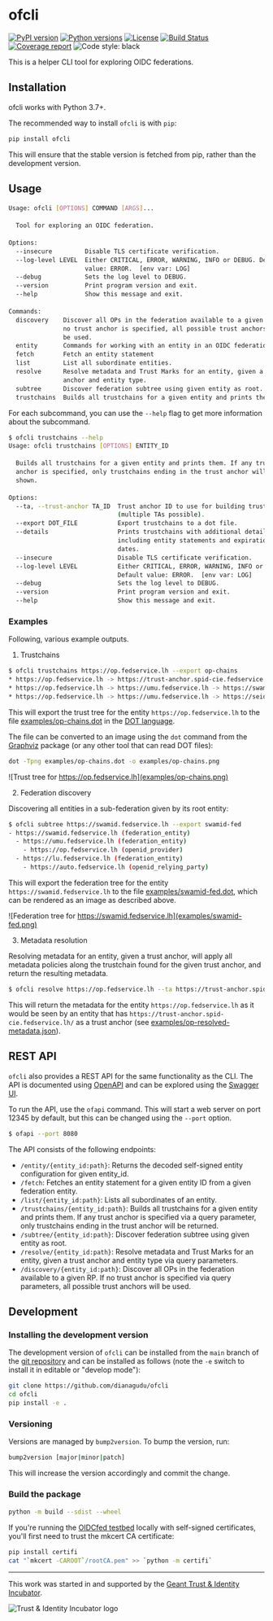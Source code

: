 # ofcli

[![PyPI version](https://badge.fury.io/py/ofcli.svg)](https://badge.fury.io/py/ofcli)
[![Python versions](https://img.shields.io/pypi/pyversions/ofcli.svg)](https://pypi.python.org/pypi/ofcli)
[![License](https://img.shields.io/pypi/l/ofcli.svg)](https://pypi.python.org/pypi/ofcli)
[![Build Status](https://github.com/dianagudu/ofcli/badges/main/pipeline.svg)](https://github.com/dianagudu/ofcli/-/pipelines)
[![Coverage report](https://github.com/dianagudu/ofcli/badges/main/coverage.svg)](https://github.com/dianagudu/ofcli/-/pipelines)
![Code style: black](https://img.shields.io/badge/code%20style-black-000000.svg)

This is a helper CLI tool for exploring OIDC federations.

## Installation

ofcli works with Python 3.7+.

The recommended way to install `ofcli` is with `pip`:

```bash
pip install ofcli
```

This will ensure that the stable version is fetched from pip, rather than the development version.

## Usage

```bash
Usage: ofcli [OPTIONS] COMMAND [ARGS]...

  Tool for exploring an OIDC federation.

Options:
  --insecure         Disable TLS certificate verification.
  --log-level LEVEL  Either CRITICAL, ERROR, WARNING, INFO or DEBUG. Default
                     value: ERROR.  [env var: LOG]
  --debug            Sets the log level to DEBUG.
  --version          Print program version and exit.
  --help             Show this message and exit.

Commands:
  discovery    Discover all OPs in the federation available to a given RP. If
               no trust anchor is specified, all possible trust anchors will
               be used.
  entity       Commands for working with an entity in an OIDC federation.
  fetch        Fetch an entity statement
  list         List all subordinate entities.
  resolve      Resolve metadata and Trust Marks for an entity, given a trust
               anchor and entity type.
  subtree      Discover federation subtree using given entity as root.
  trustchains  Builds all trustchains for a given entity and prints them.
```

For each subcommand, you can use the `--help` flag to get more information about the subcommand.

```bash
$ ofcli trustchains --help
Usage: ofcli trustchains [OPTIONS] ENTITY_ID

  Builds all trustchains for a given entity and prints them. If any trust
  anchor is specified, only trustchains ending in the trust anchor will be
  shown.

Options:
  --ta, --trust-anchor TA_ID  Trust anchor ID to use for building trustchains
                              (multiple TAs possible).
  --export DOT_FILE           Export trustchains to a dot file.
  --details                   Prints trustchains with additional details,
                              including entity statements and expiration
                              dates.
  --insecure                  Disable TLS certificate verification.
  --log-level LEVEL           Either CRITICAL, ERROR, WARNING, INFO or DEBUG.
                              Default value: ERROR.  [env var: LOG]
  --debug                     Sets the log level to DEBUG.
  --version                   Print program version and exit.
  --help                      Show this message and exit.
```

### Examples

Following, various example outputs.

1. Trustchains

```bash
$ ofcli trustchains https://op.fedservice.lh --export op-chains
* https://op.fedservice.lh -> https://trust-anchor.spid-cie.fedservice.lh/
* https://op.fedservice.lh -> https://umu.fedservice.lh -> https://swamid.fedservice.lh
* https://op.fedservice.lh -> https://umu.fedservice.lh -> https://seid.fedservice.lh
```

This will export the trust tree for the entity `https://op.fedservice.lh` to the file [examples/op-chains.dot](examples/op-chains.dot) in the [DOT language](https://en.wikipedia.org/wiki/DOT_(graph_description_language)).

The file can be converted to an image using the `dot` command from the [Graphviz](https://graphviz.org/) package (or any other tool that can read DOT files):

```bash
dot -Tpng examples/op-chains.dot -o examples/op-chains.png
```

![Trust tree for https://op.fedservice.lh](examples/op-chains.png)


2. Federation discovery

Discovering all entities in a sub-federation given by its root entity:

```bash
$ ofcli subtree https://swamid.fedservice.lh --export swamid-fed
- https://swamid.fedservice.lh (federation_entity)
  - https://umu.fedservice.lh (federation_entity)
    - https://op.fedservice.lh (openid_provider)
  - https://lu.fedservice.lh (federation_entity)
    - https://auto.fedservice.lh (openid_relying_party)
```

This will export the federation tree for the entity `https://swamid.fedservice.lh` to the file [examples/swamid-fed.dot](examples/swamid-fed.json), which can be rendered as an image as described above.

![Federation tree for https://swamid.fedservice.lh](examples/swamid-fed.png)

3. Metadata resolution

Resolving metadata for an entity, given a trust anchor, will apply all metadata policies along the trustchain found for the given trust anchor, and return the resulting metadata.

```bash
$ ofcli resolve https://op.fedservice.lh --ta https://trust-anchor.spid-cie.fedservice.lh/ --entity-type openid_provider
```

This will return the metadata for the entity `https://op.fedservice.lh` as it would be seen by an entity that has `https://trust-anchor.spid-cie.fedservice.lh/` as a trust anchor (see [examples/op-resolved-metadata.json](examples/op-resolved-metadata.json)).

## REST API

`ofcli` also provides a REST API for the same functionality as the CLI. The API is documented using [OpenAPI](https://swagger.io/specification/) and can be explored using the [Swagger UI](https://swagger.io/tools/swagger-ui/).

To run the API, use the `ofapi` command. This will start a web server on port 12345 by default, but this can be changed using the `--port` option.

```bash
$ ofapi --port 8080
```

The API consists of the following endpoints:

- `/entity/{entity_id:path}`: Returns the decoded self-signed entity configuration for given entity_id.
- `/fetch`: Fetches an entity statement for a given entity ID from a given federation entity.
- `/list/{entity_id:path}`: Lists all subordinates of an entity.
- `/trustchains/{entity_id:path}`: Builds all trustchains for a given entity and prints them. If any trust anchor is specified via a query parameter, only trustchains ending in the trust anchor will be returned.
- `/subtree/{entity_id:path}`: Discover federation subtree using given entity as root.
- `/resolve/{entity_id:path}`: Resolve metadata and Trust Marks for an entity, given a trust anchor and entity type via query parameters.
- `/discovery/{entity_id:path}`: Discover all OPs in the federation available to a given RP. If no trust anchor is specified via query parameters, all possible trust anchors will be used.


## Development

### Installing the development version

The development version of `ofcli` can be installed from the `main` branch of the [git repository](https://github.com/dianagudu/ofcli) and can be installed as follows (note the `-e` switch to install it in editable or "develop mode"):

```bash
git clone https://github.com/dianagudu/ofcli
cd ofcli
pip install -e .
```

### Versioning

Versions are managed by `bump2version`. To bump the version, run:

```bash
bump2version [major|minor|patch]
```

This will increase the version accordingly and commit the change.

### Build the package

```bash
python -m build --sdist --wheel
```

If you're running the [OIDCfed testbed](https://gitlab.geant.org/TI_Incubator/oidcfed/fedservice) locally with self-signed certificates, you'll first need to trust the mkcert CA certificate:

```bash
pip install certifi
cat "`mkcert -CAROOT`/rootCA.pem" >> `python -m certifi`
```

----

This work was started in and supported by the
[Geant Trust & Identity Incubator](https://connect.geant.org/trust-and-identity-incubator).

<img src="https://wiki.geant.org/download/attachments/120500419/incubator_logo.jpg" alt="Trust & Identity Incubator logo" height="75"/>